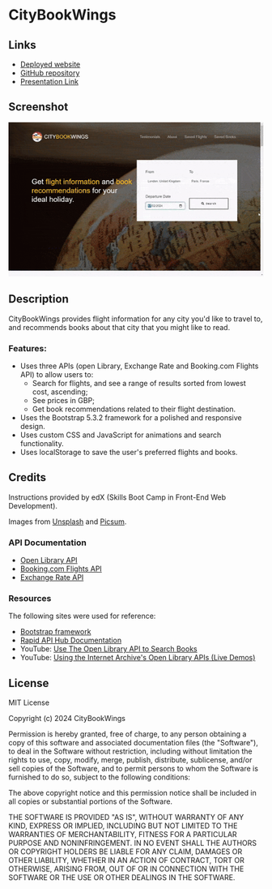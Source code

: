 # CityBookWings

## Links

* [Deployed website](https://aoifeedx.github.io/city-book-wings/)
* [GitHub repository](https://github.com/AoifeEdX/city-book-wings)
* [Presentation Link](https://docs.google.com/presentation/d/13TycbhAf52Db8Xe-SCIUqh91sMM85cP7j7yFX1e11fI/edit#slide=id.g29f43f0a72_0_24)

## Screenshot

![screenshot](./assets/images/screenshot.gif)

## Description

CityBookWings provides flight information for any city you'd like to travel to, and recommends books about that city that you might like to read.

### Features:
* Uses three APIs (open Library, Exchange Rate and Booking.com Flights API) to allow users to:
	* Search for flights, and see a range of results sorted from lowest cost, ascending;
	* See prices in GBP;
	* Get book recommendations related to their flight destination.
* Uses the Bootstrap 5.3.2 framework for a polished and responsive design.
* Uses custom CSS and JavaScript for animations and search functionality.
* Uses localStorage to save the user's preferred flights and books.


## Credits

Instructions provided by edX (Skills Boot Camp in Front-End Web Development). 

Images from [Unsplash](https://unsplash.com/) and [Picsum](https://picsum.photos/).

### API Documentation

* [Open Library API](https://openlibrary.org/dev/docs/api/search)
* [Booking.com Flights API](https://rapidapi.com/ntd119/api/booking-com13/)
* [Exchange Rate API](https://www.exchangerate-api.com/docs/overview)

### Resources

The following sites were used for reference:

* [Bootstrap framework](https://getbootstrap.com/)
* [Rapid API Hub Documentation](https://docs.rapidapi.com/)
* YouTube: [Use The Open Library API to Search Books](https://www.youtube.com/watch?v=LNKuZBYpl4o)
* YouTube: [Using the Internet Archive's Open Library APIs (Live Demos)](https://www.youtube.com/watch?v=reN_okp2Gq4)

## License

MIT License

Copyright (c) 2024 CityBookWings

Permission is hereby granted, free of charge, to any person obtaining a copy of this software and associated documentation files (the "Software"), to deal in the Software without restriction, including without limitation the rights to use, copy, modify, merge, publish, distribute, sublicense, and/or sell copies of the Software, and to permit persons to whom the Software is furnished to do so, subject to the following conditions:

The above copyright notice and this permission notice shall be included in all copies or substantial portions of the Software.

THE SOFTWARE IS PROVIDED "AS IS", WITHOUT WARRANTY OF ANY KIND, EXPRESS OR IMPLIED, INCLUDING BUT NOT LIMITED TO THE WARRANTIES OF MERCHANTABILITY, FITNESS FOR A PARTICULAR PURPOSE AND NONINFRINGEMENT. IN NO EVENT SHALL THE AUTHORS OR COPYRIGHT HOLDERS BE LIABLE FOR ANY CLAIM, DAMAGES OR OTHER LIABILITY, WHETHER IN AN ACTION OF CONTRACT, TORT OR OTHERWISE, ARISING FROM, OUT OF OR IN CONNECTION WITH THE SOFTWARE OR THE USE OR OTHER DEALINGS IN THE
SOFTWARE.
